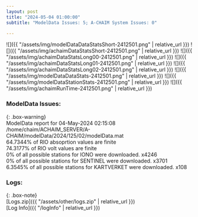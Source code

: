 ```yaml
---
layout: post
title: "2024-05-04 01:00:00"
subtitle: "ModelData Issues: 5; A-CHAIM System Issues: 0"

---
```


![]({{ "/assets/img/modelDataDataStatsShort-2412501.png" | relative_url }})
![]({{ "/assets/img/achaimDataStatsShort-2412501.png" | relative_url }})
![]({{ "/assets/img/achaimDataStatsLong00-2412501.png" | relative_url }})
![]({{ "/assets/img/achaimDataStatsLong01-2412501.png" | relative_url }})
![]({{ "/assets/img/achaimDataStatsLong02-2412501.png" | relative_url }})
![]({{ "/assets/img/modelDataDataStats-2412501.png" | relative_url }})
![]({{ "/assets/img/modelDataStationStats-2412501.png" | relative_url }})
![]({{ "/assets/img/achaimRunTime-2412501.png" | relative_url }})


### ModelData Issues:  
  
{: .box-warning}  
 ModelData report for 04-May-2024 02:15:08   
 /home/chaim/ACHAIM_SERVER/A-CHAIM/modelData/2024/125/02/modelData.mat   
 64.7344% of RIO absoprtion values are finite   
 74.3177% of RIO volt values are finite   
 0% of all possible stations for IONO were downloaded. x4246   
 0% of all possible stations for SENTINEL were downloaded. x3701   
 6.3545% of all possible stations for KARTVERKET were downloaded. x108   
  


### Logs:  
  
{: .box-note}  
[Logs.zip]({{ "/assets/other/logs.zip" | relative_url }})  
[Log Info]({{ "/logInfo" | relative_url }})  
